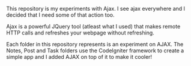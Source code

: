 This repository is my experiments with Ajax. I see ajax everywhere and I decided that I need some of that action too. 

Ajax is a powerful JQuery tool (atleast what I used) that makes remote HTTP calls and refreshes your webpage without refreshing. 

Each folder in this repository represents is an experiment on AJAX. The Notes, Post and Task folders use the CodeIgniter framework to create a simple app and I added AJAX on top of it to make it cooler!
